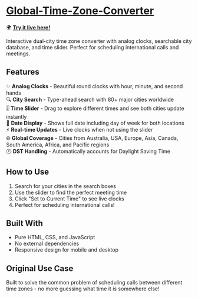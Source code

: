# [Global-Time-Zone-Converter](https://gripper36.github.io/Global-Time-Zone-Converter)

🌍 **[Try it live here!](https://gripper36.github.io/Global-Time-Zone-Converter)**

Interactive dual-city time zone converter with analog clocks, searchable city database, and time slider. Perfect for scheduling international calls and meetings.

## Features

✨ **Analog Clocks** - Beautiful round clocks with hour, minute, and second hands  
🔍 **City Search** - Type-ahead search with 80+ major cities worldwide  
🎚️ **Time Slider** - Drag to explore different times and see both cities update instantly  
📅 **Date Display** - Shows full date including day of week for both locations  
⚡ **Real-time Updates** - Live clocks when not using the slider  
🌐 **Global Coverage** - Cities from Australia, USA, Europe, Asia, Canada, South America, Africa, and Pacific regions  
🕐 **DST Handling** - Automatically accounts for Daylight Saving Time  

## How to Use

1. Search for your cities in the search boxes
2. Use the slider to find the perfect meeting time
3. Click "Set to Current Time" to see live clocks
4. Perfect for scheduling international calls!

## Built With

- Pure HTML, CSS, and JavaScript
- No external dependencies
- Responsive design for mobile and desktop

## Original Use Case

Built to solve the common problem of scheduling calls between different time zones - no more guessing what time it is somewhere else!
